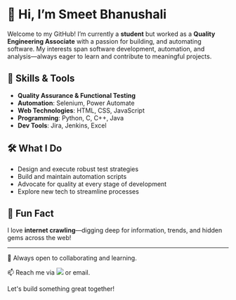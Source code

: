 # 👋 Hi, I’m Smeet Bhanushali

Welcome to my GitHub! I’m currently a **student** but worked as a **Quality Engineering Associate** with a passion for building, and automating software. My interests span software development, automation, and analysis—always eager to learn and contribute to meaningful projects.

## 🚀 Skills & Tools

- **Quality Assurance & Functional Testing**
- **Automation**: Selenium, Power Automate
- **Web Technologies**: HTML, CSS, JavaScript
- **Programming**: Python, C, C++, Java
- **Dev Tools**: Jira, Jenkins, Excel

## 🛠️ What I Do

- Design and execute robust test strategies
- Build and maintain automation scripts
- Advocate for quality at every stage of development
- Explore new tech to streamline processes

## 🤖 Fun Fact

I love **internet crawling**—digging deep for information, trends, and hidden gems across the web!

---

🌱 Always open to collaborating and learning.

📫 Reach me via [![](https://img.shields.io/badge/LinkedIn-smeetbhanushali-blue?logo=linkedin)](https://linkedin.com/in/smeetbhanushali) or email.

Let's build something great together!
